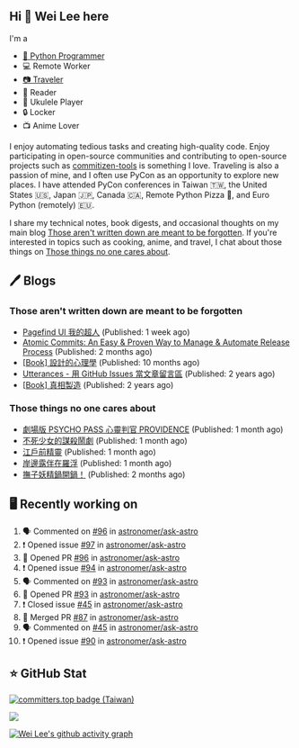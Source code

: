 ## Hi 👋 Wei Lee here

I'm a

* [🐍 Python Programmer](https://pycon-note.wei-lee.me/)
* 💻 Remote Worker
* [📷 Traveler](https://travlog.wei-lee.me/)
* 📖 Reader
* 🎵 Ukulele Player
* 🔒 Locker
* 📺 Anime Lover

I enjoy automating tedious tasks and creating high-quality code. Enjoy participating in open-source communities and contributing to open-source projects such as [commitizen-tools](https://github.com/commitizen-tools) is something I love. Traveling is also a passion of mine, and I often use PyCon as an opportunity to explore new places. I have attended PyCon conferences in Taiwan 🇹🇼, the United States 🇺🇸, Japan 🇯🇵, Canada 🇨🇦, Remote Python Pizza 🍕, and Euro Python (remotely) 🇪🇺.

I share my technical notes, book digests, and occasional thoughts on my main blog [Those aren't written down are meant to be forgotten](https://blog.wei-lee.me/). If you're interested in topics such as cooking, anime, and travel, I chat about those things on [Those things no one cares about](https://travlog.wei-lee.me/).

## 🖊️ Blogs

### Those aren't written down are meant to be forgotten

* [Pagefind UI 我的超人](https://blog.wei-lee.me/posts/tech/2023/11/pagefind-ui) (Published: 1 week ago)
* [Atomic Commits: An Easy &amp; Proven Way to Manage &amp; Automate Release Process](https://blog.wei-lee.me/posts/tech/2023/08/atomic-commits-coscup-2023) (Published: 2 months ago)
* [[Book] 設計的心理學](https://blog.wei-lee.me/posts/book/2023/01/the-design-of-everyday-things) (Published: 10 months ago)
* [Utterances - 用 GitHub Issues 當文章留言區](https://blog.wei-lee.me/posts/tech/2022/02/use-github-issues-as-comment-system) (Published: 2 years ago)
* [[Book] 真相製造](https://blog.wei-lee.me/posts/book/2022/02/reality-is-business) (Published: 2 years ago)

### Those things no one cares about

* [劇場版 PSYCHO PASS 心靈判官 PROVIDENCE](https://travlog.wei-lee.me/posts/review/2023/10/psycho-pass-providence) (Published: 1 month ago)
* [不死少女的謀殺鬧劇](https://travlog.wei-lee.me/posts/review/2023/10/undead-girl-murder-farce) (Published: 1 month ago)
* [江戶前精靈](https://travlog.wei-lee.me/posts/review/2023/09/edomae-erufu) (Published: 1 month ago)
* [岸邊露伴在羅浮](https://travlog.wei-lee.me/posts/review/2023/09/rohan-at-the-louvre) (Published: 1 month ago)
* [撫子妖精鍋開鍋！](https://travlog.wei-lee.me/posts/cook/2023/08/season-nadeshiko-pot) (Published: 2 months ago)

## 🖥️ Recently working on

1. 🗣 Commented on [#96](https://github.com/astronomer/ask-astro/issues/96) in [astronomer/ask-astro](https://github.com/astronomer/ask-astro)
2. ❗️ Opened issue [#97](https://github.com/astronomer/ask-astro/issues/97) in [astronomer/ask-astro](https://github.com/astronomer/ask-astro)
3. 💪 Opened PR [#96](https://github.com/astronomer/ask-astro/pull/96) in [astronomer/ask-astro](https://github.com/astronomer/ask-astro)
4. ❗️ Opened issue [#94](https://github.com/astronomer/ask-astro/issues/94) in [astronomer/ask-astro](https://github.com/astronomer/ask-astro)
5. 🗣 Commented on [#93](https://github.com/astronomer/ask-astro/issues/93) in [astronomer/ask-astro](https://github.com/astronomer/ask-astro)
6. 💪 Opened PR [#93](https://github.com/astronomer/ask-astro/pull/93) in [astronomer/ask-astro](https://github.com/astronomer/ask-astro)
7. ❗️ Closed issue [#45](https://github.com/astronomer/ask-astro/issues/45) in [astronomer/ask-astro](https://github.com/astronomer/ask-astro)
8. 🎉 Merged PR [#87](https://github.com/astronomer/ask-astro/pull/87) in [astronomer/ask-astro](https://github.com/astronomer/ask-astro)
9. 🗣 Commented on [#45](https://github.com/astronomer/ask-astro/issues/45) in [astronomer/ask-astro](https://github.com/astronomer/ask-astro)
10. ❗️ Opened issue [#90](https://github.com/astronomer/ask-astro/issues/90) in [astronomer/ask-astro](https://github.com/astronomer/ask-astro)


## ⭐ GitHub Stat

[![committers.top badge (Taiwan)](https://user-badge.committers.top/taiwan_public/Lee-W.svg)](https://user-badge.committers.top/taiwan_public/Lee-W)

[![](https://github-readme-stats.vercel.app/api?username=Lee-W&show_icons=true&hide_title=true&cache_seconds=86400)](https://github.com/anuraghazra/github-readme-stats)

[![Wei Lee's github activity graph](https://github-readme-activity-graph.vercel.app/graph?username=Lee-W&theme=dracula)](https://github.com/ashutosh00710/github-readme-activity-graph)
